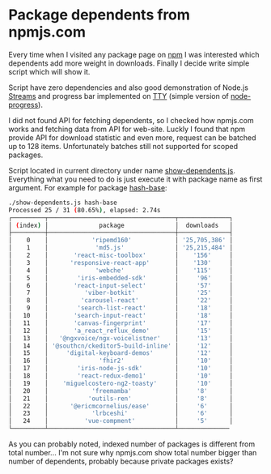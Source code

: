 # Package dependents from npmjs.com

Every time when I visited any package page on [npm](https://www.npmjs.com/) I was interested which dependents add more weight in downloads. Finally I decide write simple script which will show it.

Script have zero dependencies and also good demonstration of Node.js [Streams](https://nodejs.org/api/stream.html) and progress bar implemented on [TTY](https://nodejs.org/api/tty.html) (simple version of [node-progress](https://github.com/visionmedia/node-progress)).

I did not found API for fetching dependents, so I checked how npmjs.com works and fetching data from API for web-site. Luckly I found that npm provide API for download statistic and even more, request can be batched up to 128 items. Unfortunately batches still not supported for scoped packages.

Script located in current directory under name [show-dependents.js](./show-dependents.js). Everything what you need to do is just execute it with package name as first argument. For example for package [hash-base](https://www.npmjs.com/package/hash-base):

```bash
./show-dependents.js hash-base
Processed 25 / 31 (80.65%), elapsed: 2.74s
┌─────────┬───────────────────────────────────┬──────────────┐
│ (index) │              package              │  downloads   │
├─────────┼───────────────────────────────────┼──────────────┤
│    0    │            'ripemd160'            │ '25,705,386' │
│    1    │             'md5.js'              │ '25,215,484' │
│    2    │       'react-misc-toolbox'        │    '156'     │
│    3    │      'responsive-react-app'       │    '130'     │
│    4    │             'webche'              │    '115'     │
│    5    │        'iris-embedded-sdk'        │     '96'     │
│    6    │       'react-input-select'        │     '57'     │
│    7    │          'viber-botkit'           │     '25'     │
│    8    │         'carousel-react'          │     '22'     │
│    9    │        'search-list-react'        │     '18'     │
│   10    │       'search-input-react'        │     '18'     │
│   11    │       'canvas-fingerprint'        │     '17'     │
│   12    │       'a_react_reflux_demo'       │     '15'     │
│   13    │   '@ngxvoice/ngx-voicelistner'    │     '13'     │
│   14    │ '@southcn/ckeditor5-build-inline' │     '12'     │
│   15    │     'digital-keyboard-demos'      │     '12'     │
│   16    │              'fhir2'              │     '10'     │
│   17    │        'iris-node-js-sdk'         │     '10'     │
│   18    │        'react-redux-demo1'        │     '10'     │
│   19    │    'miguelcostero-ng2-toasty'     │     '10'     │
│   20    │            'freemamba'            │     '8'      │
│   21    │           'outils-ren'            │     '8'      │
│   22    │      '@ericmcornelius/ease'       │     '6'      │
│   23    │            'lrbceshi'             │     '6'      │
│   24    │          'vue-compment'           │     '5'      │
└─────────┴───────────────────────────────────┴──────────────
```

As you can probably noted, indexed number of packages is different from total number... I'm not sure why npmjs.com show total number bigger than number of dependents, probably because private packages exists?
